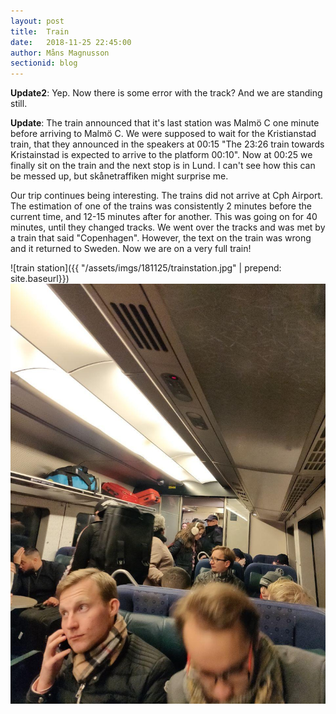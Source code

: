 ```yaml
---
layout: post
title:  Train
date:   2018-11-25 22:45:00
author: Måns Magnusson
sectionid: blog
---
```


**Update2**: Yep. Now there is some error with the track? And we are standing still.

**Update**: The train announced that it's last station was Malmö C one minute before arriving to Malmö C. We were supposed to wait for the Kristianstad train, that they announced in the speakers at 00:15 "The 23:26 train towards Kristainstad is expected to arrive to the platform 00:10". Now at 00:25 we finally sit on the train and the next stop is in Lund. I can't see how this can be messed up, but skånetraffiken might surprise me.

Our trip continues being interesting. The trains did not arrive at Cph Airport. The estimation of one of the trains was consistently 2 minutes before the current time, and 12-15 minutes after for another. This was going on for 40 minutes, until they changed tracks. We went over the tracks and was met by a train that said "Copenhagen". However, the text on the train was wrong and it returned to Sweden. Now we are on a very full train!

![train station]({{ "/assets/imgs/181125/trainstation.jpg" | prepend: site.baseurl}})
![train](/assets/imgs/181125/train.jpg)
